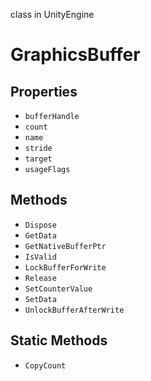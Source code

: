 class in UnityEngine
# GraphicsBuffer

## Properties
- `bufferHandle`
- `count`
- `name`
- `stride`
- `target`
- `usageFlags`
## Methods
- `Dispose`
- `GetData`
- `GetNativeBufferPtr`
- `IsValid`
- `LockBufferForWrite`
- `Release`
- `SetCounterValue`
- `SetData`
- `UnlockBufferAfterWrite`
## Static Methods
- `CopyCount`
